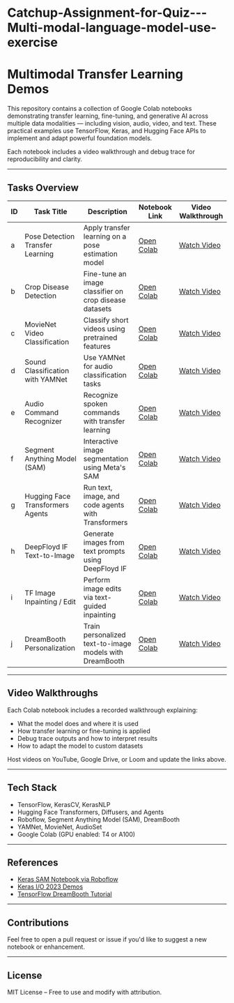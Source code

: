 # Catchup-Assignment-for-Quiz---Multi-modal-language-model-use-exercise

# Multimodal Transfer Learning Demos

This repository contains a collection of Google Colab notebooks demonstrating transfer learning, fine-tuning, and generative AI across multiple data modalities — including vision, audio, video, and text. These practical examples use TensorFlow, Keras, and Hugging Face APIs to implement and adapt powerful foundation models.

Each notebook includes a video walkthrough and debug trace for reproducibility and clarity.

---

## Tasks Overview

| ID | Task Title                         | Description                                               | Notebook Link | Video Walkthrough |
|----|-----------------------------------|-----------------------------------------------------------|---------------|-------------------|
| a  | Pose Detection Transfer Learning  | Apply transfer learning on a pose estimation model        | [Open Colab](#) | [Watch Video](#)  |
| b  | Crop Disease Detection            | Fine-tune an image classifier on crop disease datasets    | [Open Colab](#) | [Watch Video](#)  |
| c  | MovieNet Video Classification     | Classify short videos using pretrained features           | [Open Colab](#) | [Watch Video](#)  |
| d  | Sound Classification with YAMNet  | Use YAMNet for audio classification tasks                 | [Open Colab](#) | [Watch Video](#)  |
| e  | Audio Command Recognizer          | Recognize spoken commands with transfer learning          | [Open Colab](#) | [Watch Video](#)  |
| f  | Segment Anything Model (SAM)      | Interactive image segmentation using Meta's SAM           | [Open Colab](#) | [Watch Video](#)  |
| g  | Hugging Face Transformers Agents  | Run text, image, and code agents with Transformers        | [Open Colab](#) | [Watch Video](#)  |
| h  | DeepFloyd IF Text-to-Image        | Generate images from text prompts using DeepFloyd IF      | [Open Colab](#) | [Watch Video](#)  |
| i  | TF Image Inpainting / Edit        | Perform image edits via text-guided inpainting            | [Open Colab](#) | [Watch Video](#)  |
| j  | DreamBooth Personalization        | Train personalized text-to-image models with DreamBooth   | [Open Colab](#) | [Watch Video](#)  |

---

## Video Walkthroughs

Each Colab notebook includes a recorded walkthrough explaining:
- What the model does and where it is used
- How transfer learning or fine-tuning is applied
- Debug trace outputs and how to interpret results
- How to adapt the model to custom datasets

Host videos on YouTube, Google Drive, or Loom and update the links above.

---

## Tech Stack

- TensorFlow, KerasCV, KerasNLP
- Hugging Face Transformers, Diffusers, and Agents
- Roboflow, Segment Anything Model (SAM), DreamBooth
- YAMNet, MovieNet, AudioSet
- Google Colab (GPU enabled: T4 or A100)

---

## References

- [Keras SAM Notebook via Roboflow](https://github.com/roboflow/sam)
- [Keras I/O 2023 Demos](https://keras.io)
- [TensorFlow DreamBooth Tutorial](https://www.tensorflow.org/tutorials/generative/dreambooth)

---

## Contributions

Feel free to open a pull request or issue if you'd like to suggest a new notebook or enhancement.

---

## License

MIT License – Free to use and modify with attribution.
